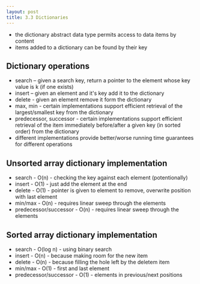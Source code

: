 ```yaml
---
layout: post
title: 3.3 Dictionaries
---
```


* the dictionary abstract data type permits access to data items by content
* items added to a dictionary can be found by their key

## Dictionary operations

* search – given a search key, return a pointer to the element whose key value is k (if one exists)
* insert – given an element and it's key add it to the dictionary
* delete - given an element remove it form the dictionary
* max, min - certain implementations support efficient retrieval of the largest/smallest key from the dictionary
* predecessor, successor - certain implementations support efficient retrieval of the item immediately before/after a given key (in sorted order) from the dictionary
* different implementations provide better/worse running time guarantees for different operations

## Unsorted array dictionary implementation

* search - O(n) - checking the key against each element (potentionally)
* insert - O(1) - just add the element at the end
* delete - O(1) - pointer is given to element to remove, overwrite position with last element
* min/max - O(n) - requires linear sweep through the elements
* predecessor/successor - O(n) - requires linear sweep through the elements

## Sorted array dictionary implementation

* search - O(log n) - using binary search
* insert - O(n) - because making room for the new item
* delete - O(n) - because filling the hole left by the deletem item
* min/max - O(1) - first and last element
* predecessor/successor - O(1) - elements in previous/next positions




